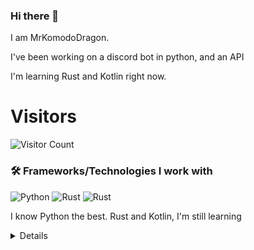 ### Hi there 👋


I am MrKomodoDragon.

I've been working on a discord bot in python, and an API

I'm learning Rust and Kotlin right now.




# Visitors
![Visitor Count](https://profile-counter.glitch.me/%7BMrKomodoDragon%7D/count.svg)

### 🛠 Frameworks/Technologies I work with
<img alt="Python" src="https://img.shields.io/badge/python%20-%2314354C.svg?&style=for-the-badge&logo=python&logoColor=white"/> <img alt="Rust" src="https://img.shields.io/badge/rust%20-%2314354C.svg?&style=for-the-badge&logo=rust&logoColor=white"/> <img alt="Rust" src="https://img.shields.io/badge/kotlin%20-%2314354C.svg?&style=for-the-badge&logo=kotlin&logoColor=white"/>

I know Python the best. Rust and Kotlin, I'm still learning

<details>
# My Stats
[![Anurag's github stats](https://github-readme-stats.vercel.app/api?username=MrKomodoDragon)](https://github.com/anuraghazra/github-readme-stats)

# Languages I Use
![Top Langs](https://github-readme-stats.vercel.app/api/top-langs/?username=MrKomodoDragon&theme=tokyonight)

# Some more stats
<!--START_SECTION:waka-->
![Profile Views](http://img.shields.io/badge/Profile%20Views-13-blue)

**🐱 My Github Data** 

> 🏆 393 Contributions in the Year 2021
 > 
> 📦 43.1 kB Used in Github's Storage 
 > 
> 🚫 Not Opted to Hire
 > 
> 📜 41 Public Repositories 
 > 
> 🔑 3 Private Repositories  
 > 
**I'm an Early 🐤** 

```text
🌞 Morning    126 commits    █████████░░░░░░░░░░░░░░░░   38.53% 
🌆 Daytime    123 commits    █████████░░░░░░░░░░░░░░░░   37.61% 
🌃 Evening    77 commits     ██████░░░░░░░░░░░░░░░░░░░   23.55% 
🌙 Night      1 commits      ░░░░░░░░░░░░░░░░░░░░░░░░░   0.31%

```
📅 **I'm Most Productive on Friday** 

```text
Monday       42 commits     ███░░░░░░░░░░░░░░░░░░░░░░   12.84% 
Tuesday      57 commits     ████░░░░░░░░░░░░░░░░░░░░░   17.43% 
Wednesday    40 commits     ███░░░░░░░░░░░░░░░░░░░░░░   12.23% 
Thursday     60 commits     ████░░░░░░░░░░░░░░░░░░░░░   18.35% 
Friday       61 commits     ████░░░░░░░░░░░░░░░░░░░░░   18.65% 
Saturday     28 commits     ██░░░░░░░░░░░░░░░░░░░░░░░   8.56% 
Sunday       39 commits     ███░░░░░░░░░░░░░░░░░░░░░░   11.93%

```


📊 **This Week I Spent My Time On** 

```text
⌚︎ Time Zone: America/Los_Angeles

💬 Programming Languages: 
Python                   8 hrs 13 mins       ██████████████░░░░░░░░░░░   56.37% 
Other                    4 hrs 43 mins       ████████░░░░░░░░░░░░░░░░░   32.43% 
JSON                     1 hr                █░░░░░░░░░░░░░░░░░░░░░░░░   6.91% 
Markdown                 11 mins             ░░░░░░░░░░░░░░░░░░░░░░░░░   1.35% 
Text                     10 mins             ░░░░░░░░░░░░░░░░░░░░░░░░░   1.24%

🔥 Editors: 
VS Code                  14 hrs 35 mins      █████████████████████████   100.0%

🐱‍💻 Projects: 
f-stop                   9 hrs 28 mins       ████████████████░░░░░░░░░   64.91% 
aiodevision              2 hrs 5 mins        ███░░░░░░░░░░░░░░░░░░░░░░   14.28% 
vscode-highlights        1 hr 16 mins        ██░░░░░░░░░░░░░░░░░░░░░░░   8.69% 
f-stop-rply              57 mins             █░░░░░░░░░░░░░░░░░░░░░░░░   6.52% 
Unknown Project          23 mins             ░░░░░░░░░░░░░░░░░░░░░░░░░   2.64%

💻 Operating System: 
Mac                      14 hrs 35 mins      █████████████████████████   100.0%

```

**I Mostly Code in Python** 

```text
Python                   10 repos            █████████████░░░░░░░░░░░░   52.63% 
Rust                     3 repos             ████░░░░░░░░░░░░░░░░░░░░░   15.79% 
Java                     1 repo              █░░░░░░░░░░░░░░░░░░░░░░░░   5.26% 
HTML                     1 repo              █░░░░░░░░░░░░░░░░░░░░░░░░   5.26% 
Shell                    1 repo              █░░░░░░░░░░░░░░░░░░░░░░░░   5.26%

```


**Timeline**

![Chart not found](https://raw.githubusercontent.com/MrKomodoDragon/MrKomodoDragon/main/charts/bar_graph.png) 


 Last Updated on 23/06/2021
<!--END_SECTION:waka-->
</details>
